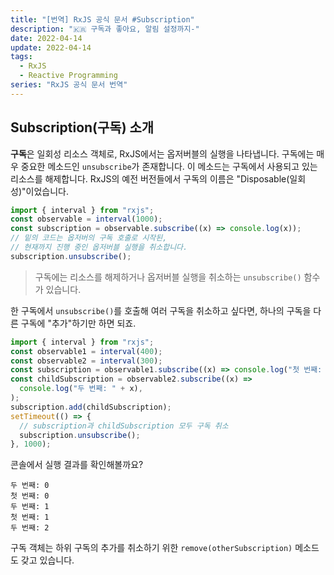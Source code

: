 ```yaml
---
title: "[번역] RxJS 공식 문서 #Subscription"
description: "🇰🇷 구독과 좋아요, 알림 설정까지-"
date: 2022-04-14
update: 2022-04-14
tags:
  - RxJS
  - Reactive Programming
series: "RxJS 공식 문서 번역"
---
```


## Subscription(구독) 소개

**구독**은 일회성 리소스 객체로, RxJS에서는 옵저버블의 실행을 나타냅니다.
구독에는 매우 중요한 메소드인 `unsubscribe`가 존재합니다.
이 메소드는 구독에서 사용되고 있는 리소스를 해제합니다.
RxJS의 예전 버전들에서 구독의 이름은 "Disposable(일회성)"이었습니다.

```ts
import { interval } from "rxjs";
const observable = interval(1000);
const subscription = observable.subscribe((x) => console.log(x));
// 밑의 코드는 옵저버의 구독 호출로 시작된,
// 현재까지 진행 중인 옵저버블 실행을 취소합니다.
subscription.unsubscribe();
```

> 구독에는 리소스를 해제하거나 옵저버블 실행을 취소하는 `unsubscribe()` 함수가 있습니다.

한 구독에서 `unsubscribe()`를 호출해 여러 구독을 취소하고 싶다면,
하나의 구독을 다른 구독에 "추가"하기만 하면 되죠.

```ts
import { interval } from "rxjs";
const observable1 = interval(400);
const observable2 = interval(300);
const subscription = observable1.subscribe((x) => console.log("첫 번째: " + x));
const childSubscription = observable2.subscribe((x) =>
  console.log("두 번째: " + x),
);
subscription.add(childSubscription);
setTimeout(() => {
  // subscription과 childSubscription 모두 구독 취소
  subscription.unsubscribe();
}, 1000);
```

콘솔에서 실행 결과를 확인해볼까요?

```none
두 번째: 0
첫 번째: 0
두 번째: 1
첫 번째: 1
두 번째: 2
```

구독 객체는 하위 구독의 추가를 취소하기 위한 `remove(otherSubscription)` 메소드도 갖고 있습니다.
